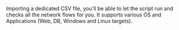 Importing a dedicated CSV file, you'll be able to let the script run and checks all the network flows for you.
It supports various OS and Applications (Web, DB, Windows and Linux targets).

